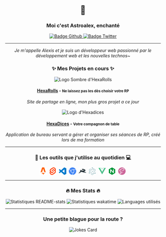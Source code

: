 # <div id="header" align="center">👋</div>
### <div id="title" align="center">Moi c'est Astroalex, enchanté</div>

<div id="badges" align="center">
	<a href="https://github.com/Chrissdroid">
		<img src="https://img.shields.io/github/followers/Chrissdroid?color=%23333&label=suivez-moi%20sur%20GitHub&logo=github&logoColor=white&style=for-the-badge" alt="Badge Github"/>
	</a>
	<a href="https://twitter.com/intent/user?screen_name=Astroalex404">
		<img src="https://img.shields.io/twitter/follow/Astroalex404?color=%231DA1F2&label=Suivez-moi%20sur%20Twitter&logo=twitter&logoColor=white&style=for-the-badge" alt="Badge Twitter"/>
	</a>
</div>

-------------------------------------------------------

<div id="description" align="center">
	<i>
		Je m'appelle Alexis et je suis un développeur web passionné par le développement web et les nouvelles technos~
	</i>
</div>

### <div id="projets" align="center">✨ Mes Projets en cours ✨</div>

<div id="projects-list" align="center">
	<div id="hexarolls">
		<img alt="Logo Sombre d'HexaRolls" src="https://api.hexarolls.com/assets/52d3449f-ef57-41fb-bdf5-4f643c2e2531?key=avatar-resume" width="auto" heigth="72">
		<br/>
		<h4><a href="https://hexarolls.com/">HexaRolls</a> - <small>Ne laissez pas les dès choisir votre RP</small></h4>
		<i>Site de partage en ligne, mon plus gros projet a ce jour</i>
	</div>
	<br/>
	<div id="hexadices">
		<img alt="Logo d'Hexadices" src="https://cdn.discordapp.com/attachments/470211802538573846/857624799361368144/Banner_-_HexaDices.svg" width="auto" height="72">
		<br/>
		<h4><a href="https://github.com/HexaRolls/HexaDices">HexaDices</a> - <small>Votre compagnon de table</small></h4>
		<i>Application de bureau servant a gérer et organiser ses séances de RP, créé lors de ma formation</i>
	</div>
</div>

---

### <div id="toolbox" align="center">🔧 Les outils que j'utilise au quotidien 💻</div>

<div id="toolbox-list" align="center">
	<a title="Astro" href="https://github.com/withastro/astro"><img width="24" src="./icons/astro.svg"></a>&nbsp;
	<a title="Svelte" href="https://svelte.dev/"><img width="24" src="./icons/svelte.svg"></a>&nbsp;
	<a title="Visual Studio Code" href="https://code.visualstudio.com/"><img width="24" src="./icons/vsc.svg"></a>&nbsp;
	<a title="Chromium" href="https://www.chromium.org/"><img width="24" src="./icons/chrome.svg"></a>&nbsp;
	<a title="Directus" href="https://directus.io/"><img width="24" src="./icons/directus.svg"></a>&nbsp;
	<a title="Electron" href="https://www.electronjs.org/"><img width="24" src="./icons/electron.svg"></a>&nbsp;
	<a title="Vue.js" href="https://vuejs.org/"><img width="24" src="./icons/vue.svg"></a>&nbsp;
	<a title="NGINX" href="https://www.nginx.com/"><img width="24" src="./icons/nginx.svg"></a>&nbsp;
	<a title="Sass" href="https://sass-lang.com/"><img width="24" src="./icons/sass.svg"></a>&nbsp;
</div>

---

### <div id="stats" align="center">🔥 Mes Stats 🔥</div>

<div align="center">
	<img alt="Statistiques README-stats" src="https://github-readme-stats.vercel.app/api?username=Chrissdroid&show_icons=true&locale=fr&bg_color=0,ee9966,904e95&icon_color=000&title_color=000&text_color=5e13aa&custom_title=Mes%20stats%20github&hide_border=true">
	<img alt="Statistiques wakatime" src="https://github-readme-stats.vercel.app/api/wakatime?username=Astroalex&bg_color=15,ee9966,904e95&title_color=000&text_color=5e13aa&hide_border=true">
	<img alt="Languages utilisés" src="https://github-readme-stats.vercel.app/api/top-langs/?username=chrissdroid&layout=compact&locale=fr&bg_color=-15,ee9966,904e95&title_color=000&text_color=5e13aa&hide_border=true">
</div>

---

### <div id="jokes" align="center">Une petite blague pour la route ?</div>

<div align="center">
	<img src="https://readme-jokes.vercel.app/api?hideBorder&theme=cobalt&qColor=%23000&aColor=%235e13aa&bgColor=%23ee9966" alt="Jokes Card" />
</div>
